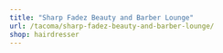```yaml
---
title: "Sharp Fadez Beauty and Barber Lounge"
url: /tacoma/sharp-fadez-beauty-and-barber-lounge/
shop: hairdresser
---
```

